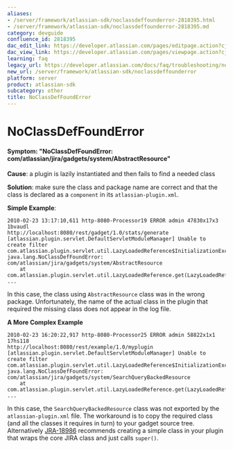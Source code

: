 ```yaml
---
aliases:
- /server/framework/atlassian-sdk/noclassdeffounderror-2818395.html
- /server/framework/atlassian-sdk/noclassdeffounderror-2818395.md
category: devguide
confluence_id: 2818395
dac_edit_link: https://developer.atlassian.com/pages/editpage.action?cjm=wozere&pageId=2818395
dac_view_link: https://developer.atlassian.com/pages/viewpage.action?cjm=wozere&pageId=2818395
learning: faq
legacy_url: https://developer.atlassian.com/docs/faq/troubleshooting/noclassdeffounderror
new_url: /server/framework/atlassian-sdk/noclassdeffounderror
platform: server
product: atlassian-sdk
subcategory: other
title: NoClassDefFoundError
---
```

# NoClassDefFoundError

#### Symptom: "NoClassDefFoundError: com/atlassian/jira/gadgets/system/AbstractResource"

**Cause**: a plugin is lazily instantiated and then fails to find a needed class

**Solution**: make sure the class and package name are correct and that the class is declared as a `component` in its `atlassian-plugin.xml`.

**Simple Example**:

    2010-02-23 13:17:10,611 http-8080-Processor19 ERROR admin 47830x17x3 1bvaudl 
    http://localhost:8080/rest/gadget/1.0/stats/generate [atlassian.plugin.servlet.DefaultServletModuleManager] Unable to create filter
    com.atlassian.plugin.servlet.util.LazyLoadedReference$InitializationException: java.lang.NoClassDefFoundError: com/atlassian/jira/gadgets/system/AbstractResource
        at com.atlassian.plugin.servlet.util.LazyLoadedReference.get(LazyLoadedReference.java:94)
    ...

In this case, the class using `AbstractResource` class was in the wrong package. Unfortunately, the name of the actual class in the plugin that required the missing class does not appear in the log file.

**A More Complex Example**

    2010-02-23 16:20:22,917 http-8080-Processor25 ERROR admin 58822x1x1 17hs118 
    http://localhost:8080/rest/example/1.0/myplugin [atlassian.plugin.servlet.DefaultServletModuleManager] Unable to create filter
    com.atlassian.plugin.servlet.util.LazyLoadedReference$InitializationException: java.lang.NoClassDefFoundError: com/atlassian/jira/gadgets/system/SearchQueryBackedResource
        at com.atlassian.plugin.servlet.util.LazyLoadedReference.get(LazyLoadedReference.java:94)
    ...

In this case, the `SearchQueryBackedResource` class was not exported by the `atlassian-plugin.xml` file. The workaround is to copy the required class (and all the classes it requires in turn) to your gadget source tree. Alternatively <a href="http://jira.atlassian.com/browse/JRA-18986" class="external-link">JRA-18986</a> recommends creating a simple class in your plugin that wraps the core JIRA class and just calls `super()`.












































